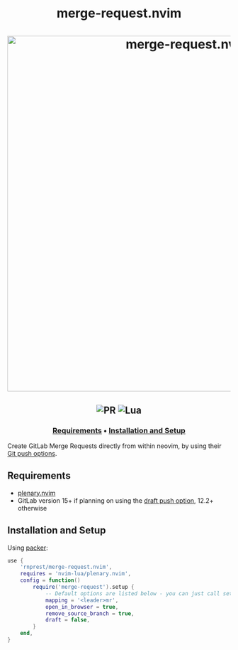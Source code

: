 <h1 align="center">
  <br>
  merge-request.nvim
  <br>
  <br>
  <img width="800" alt="merge-request.nvim" src="https://user-images.githubusercontent.com/47462344/203835794-892ac60e-8c02-48b3-8ae4-2efbd5ccfbdb.png">
  <br>
</h1>
<h2 align="center">
  <img alt="PR" src="https://img.shields.io/badge/PRs-welcome-brightgreen.svg?style=flat"/>
  <img alt="Lua" src="https://img.shields.io/badge/lua-%232C2D72.svg?&style=flat&logo=lua&logoColor=white"/>
</h2>
<h3 align="center">
  <a href="#requirements">Requirements</a> •
  <a href="#installation-and-setup">Installation and Setup</a>
</h3>

Create GitLab Merge Requests directly from within neovim, by using their [Git push options](https://docs.gitlab.com/ee/user/project/push_options.html#push-options-for-merge-requests).

## Requirements

- [plenary.nvim](https://github.com/nvim-lua/plenary.nvim)
- GitLab version 15+ if planning on using the [draft push option](https://gitlab.com/gitlab-org/gitlab/-/issues/296673), 12.2+ otherwise

## Installation and Setup

Using [packer](https://github.com/wbthomason/packer.nvim):

```lua
use {
    'rnprest/merge-request.nvim',
    requires = 'nvim-lua/plenary.nvim',
    config = function()
        require('merge-request').setup {
            -- Default options are listed below - you can just call setup() if these are fine with you
            mapping = '<leader>mr',
            open_in_browser = true,
            remove_source_branch = true,
            draft = false,
        }
    end,
}
```
